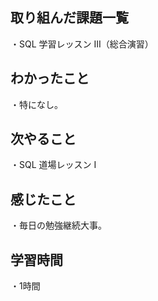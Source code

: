 ## 取り組んだ課題一覧
・SQL 学習レッスン III（総合演習）
## わかったこと
・特になし。
## 次やること
・SQL 道場レッスン Ⅰ
## 感じたこと
・毎日の勉強継続大事。
## 学習時間
・1時間